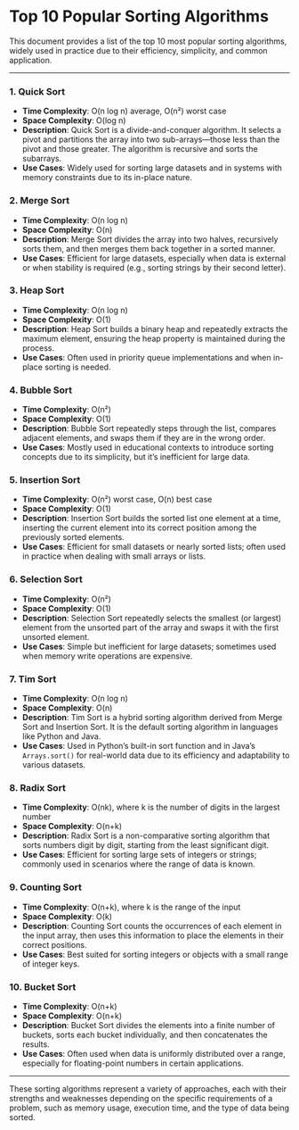 # Top 10 Popular Sorting Algorithms

This document provides a list of the top 10 most popular sorting algorithms, widely used in practice due to their efficiency, simplicity, and common application.

---

### 1. **Quick Sort**

- **Time Complexity**: O(n log n) average, O(n²) worst case
- **Space Complexity**: O(log n)
- **Description**: Quick Sort is a divide-and-conquer algorithm. It selects a pivot and partitions the array into two sub-arrays—those less than the pivot and those greater. The algorithm is recursive and sorts the subarrays.
- **Use Cases**: Widely used for sorting large datasets and in systems with memory constraints due to its in-place nature.

### 2. **Merge Sort**

- **Time Complexity**: O(n log n)
- **Space Complexity**: O(n)
- **Description**: Merge Sort divides the array into two halves, recursively sorts them, and then merges them back together in a sorted manner.
- **Use Cases**: Efficient for large datasets, especially when data is external or when stability is required (e.g., sorting strings by their second letter).

### 3. **Heap Sort**

- **Time Complexity**: O(n log n)
- **Space Complexity**: O(1)
- **Description**: Heap Sort builds a binary heap and repeatedly extracts the maximum element, ensuring the heap property is maintained during the process.
- **Use Cases**: Often used in priority queue implementations and when in-place sorting is needed.

### 4. **Bubble Sort**

- **Time Complexity**: O(n²)
- **Space Complexity**: O(1)
- **Description**: Bubble Sort repeatedly steps through the list, compares adjacent elements, and swaps them if they are in the wrong order.
- **Use Cases**: Mostly used in educational contexts to introduce sorting concepts due to its simplicity, but it’s inefficient for large data.

### 5. **Insertion Sort**

- **Time Complexity**: O(n²) worst case, O(n) best case
- **Space Complexity**: O(1)
- **Description**: Insertion Sort builds the sorted list one element at a time, inserting the current element into its correct position among the previously sorted elements.
- **Use Cases**: Efficient for small datasets or nearly sorted lists; often used in practice when dealing with small arrays or lists.

### 6. **Selection Sort**

- **Time Complexity**: O(n²)
- **Space Complexity**: O(1)
- **Description**: Selection Sort repeatedly selects the smallest (or largest) element from the unsorted part of the array and swaps it with the first unsorted element.
- **Use Cases**: Simple but inefficient for large datasets; sometimes used when memory write operations are expensive.

### 7. **Tim Sort**

- **Time Complexity**: O(n log n)
- **Space Complexity**: O(n)
- **Description**: Tim Sort is a hybrid sorting algorithm derived from Merge Sort and Insertion Sort. It is the default sorting algorithm in languages like Python and Java.
- **Use Cases**: Used in Python’s built-in sort function and in Java’s `Arrays.sort()` for real-world data due to its efficiency and adaptability to various datasets.

### 8. **Radix Sort**

- **Time Complexity**: O(nk), where k is the number of digits in the largest number
- **Space Complexity**: O(n+k)
- **Description**: Radix Sort is a non-comparative sorting algorithm that sorts numbers digit by digit, starting from the least significant digit.
- **Use Cases**: Efficient for sorting large sets of integers or strings; commonly used in scenarios where the range of data is known.

### 9. **Counting Sort**

- **Time Complexity**: O(n+k), where k is the range of the input
- **Space Complexity**: O(k)
- **Description**: Counting Sort counts the occurrences of each element in the input array, then uses this information to place the elements in their correct positions.
- **Use Cases**: Best suited for sorting integers or objects with a small range of integer keys.

### 10. **Bucket Sort**

- **Time Complexity**: O(n+k)
- **Space Complexity**: O(n+k)
- **Description**: Bucket Sort divides the elements into a finite number of buckets, sorts each bucket individually, and then concatenates the results.
- **Use Cases**: Often used when data is uniformly distributed over a range, especially for floating-point numbers in certain applications.

---

These sorting algorithms represent a variety of approaches, each with their strengths and weaknesses depending on the specific requirements of a problem, such as memory usage, execution time, and the type of data being sorted.
